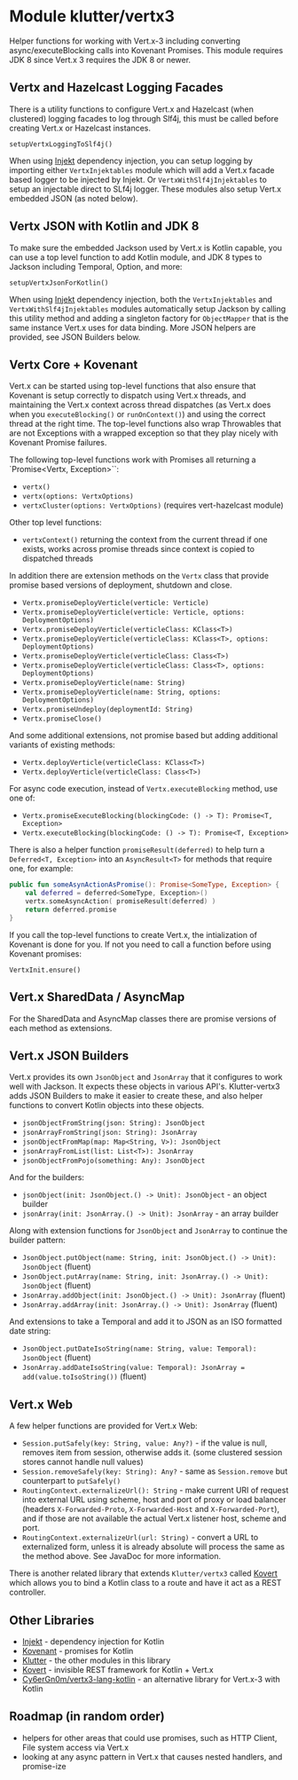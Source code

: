 # Module klutter/vertx3

Helper functions for working with Vert.x-3 including converting async/executeBlocking calls into Kovenant Promises.  This module requires JDK 8 since Vert.x 3 requires the JDK 8 or newer.

## Vertx and Hazelcast Logging Facades

There is a utility functions to configure Vert.x and Hazelcast (when clustered) logging facades to log through Slf4j, this must be called before creating Vert.x or Hazelcast instances.

```
setupVertxLoggingToSlf4j()
```

When using [Injekt](https://github.com/kohesive/injekt) dependency injection, you can setup logging by importing either `VertxInjektables` module which will add a Vert.x facade based
logger to be injected by Injekt.  Or `VertxWithSlf4jInjektables` to setup an injectable direct to SLf4j logger.  These modules also setup Vert.x embedded JSON (as noted below).

## Vertx JSON with Kotlin and JDK 8

To make sure the embedded Jackson used by Vert.x is Kotlin capable, you can use a top level function to add Kotlin module, and JDK 8 types to Jackson including Temporal, Option, and more:

```
setupVertxJsonForKotlin()
```

When using [Injekt](https://github.com/kohesive/injekt) dependency injection, both the `VertxInjektables` and `VertxWithSlf4jInjektables` modules automatically setup
Jackson by calling this utility method and adding a singleton factory for `ObjectMapper` that is the same instance Vert.x uses for data binding.  More JSON helpers are
provided, see JSON Builders below.

## Vertx Core + Kovenant

Vert.x can be started using top-level functions that also ensure that Kovenant is setup correctly to dispatch using Vert.x threads, and maintaining the Vert.x context
across thread dispatches (as Vert.x does when you `executeBlocking()` or `runOnContext()`) and using the correct thread at the right time. The top-level functions also
wrap Throwables that are not Exceptions with a wrapped exception so that they play nicely with Kovenant Promise failures.

The following top-level functions work with Promises all returning a `Promise<Vertx, Exception>``:

* `vertx()`
* `vertx(options: VertxOptions)`
* `vertxCluster(options: VertxOptions)` (requires vert-hazelcast module)

Other top level functions:

* `vertxContext()` returning the context from the current thread if one exists, works across promise threads since context is copied to dispatched threads

In addition there are extension methods on the `Vertx` class that provide promise based versions of deployment, shutdown and close.

* `Vertx.promiseDeployVerticle(verticle: Verticle)`
* `Vertx.promiseDeployVerticle(verticle: Verticle, options: DeploymentOptions)`
* `Vertx.promiseDeployVerticle(verticleClass: KClass<T>)`
* `Vertx.promiseDeployVerticle(verticleClass: KClass<T>, options: DeploymentOptions)`
* `Vertx.promiseDeployVerticle(verticleClass: Class<T>)`
* `Vertx.promiseDeployVerticle(verticleClass: Class<T>, options: DeploymentOptions)`
* `Vertx.promiseDeployVerticle(name: String)`
* `Vertx.promiseDeployVerticle(name: String, options: DeploymentOptions)`
* `Vertx.promiseUndeploy(deploymentId: String)`
* `Vertx.promiseClose()`

And some additional extensions, not promise based but adding additional variants of existing methods:

* `Vertx.deployVerticle(verticleClass: KClass<T>)`
* `Vertx.deployVerticle(verticleClass: Class<T>)`

For async code execution, instead of `Vertx.executeBlocking` method, use one of:

* `Vertx.promiseExecuteBlocking(blockingCode: () -> T): Promise<T, Exception>`
* `Vertx.executeBlocking(blockingCode: () -> T): Promise<T, Exception>`

There is also a helper function `promiseResult(deferred)` to help turn a `Deferred<T, Exception>` into an `AsyncResult<T>` for methods that require one, for example:

```kotlin
public fun someAsynActionAsPromise(): Promise<SomeType, Exception> {
    val deferred = deferred<SomeType, Exception>()
    vertx.someAsyncAction( promiseResult(deferred) )
    return deferred.promise
}
```

If you call the top-level functions to create Vert.x, the intialization of Kovenant is done for you.  If not you need to call a function before using Kovenant promises:

```
VertxInit.ensure()
```

## Vert.x SharedData / AsyncMap

For the SharedData and AsyncMap classes there are promise versions of each method as extensions.

## Vert.x JSON Builders

Vert.x provides its own `JsonObject` and `JsonArray` that it configures to work well with Jackson.  It expects these objects in various API's.  Klutter-vertx3 adds
JSON Builders to make it easier to create these, and also helper functions to convert Kotlin objects into these objects.

* `jsonObjectFromString(json: String): JsonObject`
* `jsonArrayFromString(json: String): JsonArray`
* `jsonObjectFromMap(map: Map<String, V>): JsonObject`
* `jsonArrayFromList(list: List<T>): JsonArray`
* `jsonObjectFromPojo(something: Any): JsonObject`

And for the builders:

* `jsonObject(init: JsonObject.() -> Unit): JsonObject` - an object builder
* `jsonArray(init: JsonArray.() -> Unit): JsonArray` - an array builder

Along with extension functions for `JsonObject` and `JsonArray` to continue the builder pattern:

* `JsonObject.putObject(name: String, init: JsonObject.() -> Unit): JsonObject` (fluent)
* `JsonObject.putArray(name: String, init: JsonArray.() -> Unit): JsonObject` (fluent)
* `JsonArray.addObject(init: JsonObject.() -> Unit): JsonArray` (fluent)
* `JsonArray.addArray(init: JsonArray.() -> Unit): JsonArray` (fluent)

And extensions to take a Temporal and add it to JSON as an ISO formatted date string:

* `JsonObject.putDateIsoString(name: String, value: Temporal): JsonObject` (fluent)
* `JsonArray.addDateIsoString(value: Temporal): JsonArray = add(value.toIsoString())` (fluent)

## Vert.x Web

A few helper functions are provided for Vert.x Web:

* `Session.putSafely(key: String, value: Any?)` - if the value is null, removes item from session, otherwise adds it. (some clustered session stores cannot handle null values)
* `Session.removeSafely(key: String): Any?` - same as `Session.remove` but counterpart to `putSafely()`
* `RoutingContext.externalizeUrl(): String` - make current URI of request into external URL using scheme, host and port of proxy or load balancer (headers `X-Forwarded-Proto`, `X-Forwarded-Host` and `X-Forwarded-Port`), and if those are not available the actual Vert.x listener host, scheme and port.
* `RoutingContext.externalizeUrl(url: String)` - convert a URL to externalized form, unless it is already absolute will process the same as the method above.  See JavaDoc for more information.

There is another related library that extends `Klutter/vertx3` called [Kovert](https://github.com/kohesive/kovert) which allows you to bind a Kotlin class to a route and have it act as a REST controller.

## Other Libraries

* [Injekt](https://github.com/kohesive/injekt) - dependency injection for Kotlin
* [Kovenant](http://kovenant.komponents.nl) - promises for Kotlin
* [Klutter](https://github.com/klutter/klutter) - the other modules in this library
* [Kovert](https://github.com/kohesive/kovert) - invisible REST framework for Kotlin + Vert.x
* [Cy6erGn0m/vertx3-lang-kotlin](https://github.com/cy6erGn0m/vertx3-lang-kotlin) - an alternative library for Vert.x-3 with Kotlin

## Roadmap (in random order)

* helpers for other areas that could use promises, such as HTTP Client, File system access via Vert.x
* looking at any async pattern in Vert.x that causes nested handlers, and promise-ize

